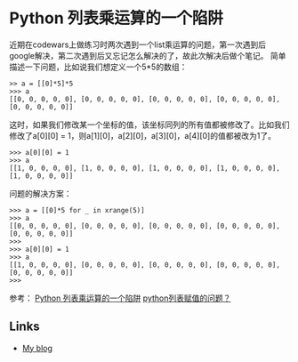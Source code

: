 Python 列表乘运算的一个陷阱
================

  近期在codewars上做练习时两次遇到一个list乘运算的问题，第一次遇到后google解决，第二次遇到后又忘记怎么解决的了，故此次解决后做个笔记。
  简单描述一下问题，比如说我们想定义一个5*5的数组：
  ```
>> a = [[0]*5]*5
>>> a
[[0, 0, 0, 0, 0], [0, 0, 0, 0, 0], [0, 0, 0, 0, 0], [0, 0, 0, 0, 0], [0, 0, 0, 0, 0]]
  ```
这时，如果我们修改某一个坐标的值，该坐标同列的所有值都被修改了。比如我们修改了a[0][0] = 1，则a[1][0]，a[2][0]，a[3][0]，a[4][0]的值都被改为1了。
```
>>> a[0][0] = 1
>>> a
[[1, 0, 0, 0, 0], [1, 0, 0, 0, 0], [1, 0, 0, 0, 0], [1, 0, 0, 0, 0], [1, 0, 0, 0, 0]]
```
问题的解决方案：
```
>>> a = [[0]*5 for _ in xrange(5)]
>>> a
[[0, 0, 0, 0, 0], [0, 0, 0, 0, 0], [0, 0, 0, 0, 0], [0, 0, 0, 0, 0], [0, 0, 0, 0, 0]]
>>> 
>>> a[0][0] = 1
>>> a
[[1, 0, 0, 0, 0], [0, 0, 0, 0, 0], [0, 0, 0, 0, 0], [0, 0, 0, 0, 0], [0, 0, 0, 0, 0]]
>>> 
```

参考：
[Python 列表乘运算的一个陷阱](http://m.l2d.xyz/p/2015/09/python-list-multiplication-pitfall/)
[python列表赋值的问题？](https://www.zhihu.com/question/21213302)

Links
-----
 - [My blog](./)
